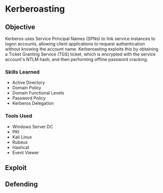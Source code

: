 # Kerberoasting

## Objective

Kerberos uses Service Principal Names (SPNs) to link service instances to logon accounts, allowing client applications to request authentication without knowing the account name. Kerberoasting exploits this by obtaining a Ticket Granting Service (TGS) ticket, which is encrypted with the service account's NTLM hash, and then performing offline password cracking.

### Skills Learned

- Active Directory
- Domain Policy
- Domain Functional Levels
- Password Policy
- Kerberos Delegation

### Tools Used

- Windows Server DC
- PKI
- Kali Linux
- Rubeus
- Hashcat
- Event Viewer

## Exploit



## Defending
